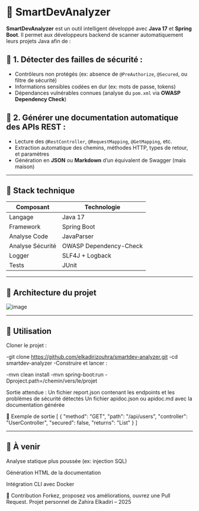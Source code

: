 # 🧠 SmartDevAnalyzer

**SmartDevAnalyzer** est un outil intelligent développé avec **Java 17** et **Spring Boot**. Il permet aux développeurs backend de scanner automatiquement leurs projets Java afin de :

## 🔐 1. Détecter des failles de sécurité :
- Contrôleurs non protégés (ex: absence de `@PreAuthorize`, `@Secured`, ou filtre de sécurité)
- Informations sensibles codées en dur (ex: mots de passe, tokens)
- Dépendances vulnérables connues (analyse du `pom.xml` via **OWASP Dependency Check**)

## 📘 2. Générer une documentation automatique des APIs REST :
- Lecture des `@RestController`, `@RequestMapping`, `@GetMapping`, etc.
- Extraction automatique des chemins, méthodes HTTP, types de retour, et paramètres
- Génération en **JSON** ou **Markdown** d’un équivalent de Swagger (mais maison)

---







## 🧰 Stack technique

| Composant         | Technologie            |
|------------------|------------------------|
| Langage          | Java 17                |
| Framework        | Spring Boot            |
| Analyse Code     | JavaParser             |
| Analyse Sécurité | OWASP Dependency-Check |
| Logger           | SLF4J + Logback
|Tests	           | JUnit







---







## 🧱 Architecture du projet



![image](https://github.com/user-attachments/assets/d75bb36e-2618-4d6f-b67f-5c7b4b96e584)




---







## 🚀 Utilisation

Cloner le projet :

-git clone https://github.com/elkadirizouhra/smartdev-analyzer.git
-cd smartdev-analyzer
-Construire et lancer :

-mvn clean install
-mvn spring-boot:run -Dproject.path=/chemin/vers/le/projet

Sortie attendue :
Un fichier report.json contenant les endpoints et les problèmes de sécurité détectés
Un fichier apidoc.json ou apidoc.md avec la documentation générée

📄 Exemple de sortie
[
  {
    "method": "GET",
    "path": "/api/users",
    "controller": "UserController",
    "secured": false,
    "returns": "List<User>"
  }
]


---







## 🧪 À venir

Analyse statique plus poussée (ex: injection SQL)

Génération HTML de la documentation

Intégration CLI avec Docker

🤝 Contribution
Forkez, proposez vos améliorations, ouvrez une Pull Request.
Projet personnel de Zahira Elkadiri – 2025

